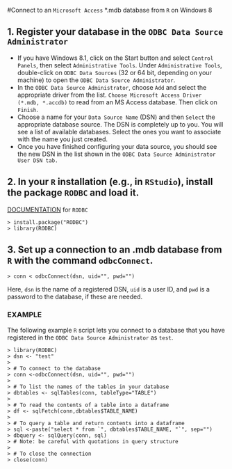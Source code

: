 #Connect to an `Microsoft Access` *.mdb database from `R` on Windows 8

## 1. Register your database in the `ODBC Data Source Administrator`

- If you have Windows 8.1, click on the Start button and select `Control Panels`, then select `Administrative Tools`. Under `Administrative Tools`, double-click on `ODBC Data Sources` (32 or 64 bit, depending on your machine) to open the `ODBC Data Source Administrator`.
- In the `ODBC Data Source Administrator`, choose `Add` and select the appropriate driver from the list. `Choose Microsoft Access Driver (*.mdb, *.accdb)` to read from an MS Access database. Then click on `Finish`.
- Choose a name for your `Data Source Name` (DSN) and then `Select` the appropriate database source. The DSN is completely up to you. You will see a list of available databases. Select the ones you want to associate with the name you just created.
- Once you have finished configuring your data source, you should see the new DSN in the list shown in the `ODBC Data Source Administrator User DSN tab.`

## 2. In your `R` installation (e.g., in `RStudio`), install the package `RODBC` and load it.

[DOCUMENTATION](http://cran.r-project.org/web/packages/RODBC/RODBC.pdf) for `RODBC`

	> install.package("RODBC")
	> library(RODBC)

## 3. Set up a connection to an .mdb database from `R` with the command `odbcConnect`.

	> conn < odbcConnect(dsn, uid="", pwd="")

Here, `dsn` is the name of a registered DSN, `uid` is a user ID, and `pwd` is a password to the database, if these are needed.

### EXAMPLE

The following example `R` script lets you connect to a database that you have registered in the `ODBC Data Source Administrator` as `test`.

	> library(RODBC)
	> dsn <- "test"
	> 
	> # To connect to the database
	> conn <-odbcConnect(dsn, uid="", pwd="")
	>
	> # To list the names of the tables in your database
	> dbtables <- sqlTables(conn, tableType="TABLE")
	>
	> # To read the contents of a table into a dataframe
	> df <- sqlFetch(conn,dbtables$TABLE_NAME)
	>
	> # To query a table and return contents into a dataframe
	> sql <-paste("select * from `", dbtables$TABLE_NAME, "`", sep="")
	> dbquery <- sqlQuery(conn, sql)
	> # Note: be careful with quotations in query structure 
	>
	> # To close the connection
	> close(conn)

